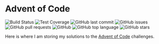 # Advent of Code

![Build Status](https://github.com/nsheely/AoC/workflows/Rust%20CI/badge.svg)
![Test Coverage](https://img.shields.io/badge/dynamic/json?url=https%3A%2F%2Fff337cfaab99e8fe5ee78178823f42a8fba04cb3e1a76a59a71f23a-apidata.googleusercontent.com%2Fdownload%2Fstorage%2Fv1%2Fb%2Faoc_coverage%2Fo%2Fcoverage-data%252Fllvm-cov.json%3Fjk%3DAanfhSDAP48NT5VGYBHuMWSqEJpV5Fpq-rAhlj52J3cLU_GAZGjfwgwS9NvGArAtdqqz7JHY3tPIIJ8lgK4Lo0EX4a0fuY9UdV3fZ3h8NKzwO7VmkF2BXjgD6-KO7YlWVByqoiym7tEVTXdmVxzES0ZDI6LYIms-PbM3rHlxbKbPB-1ZdDW5NhBXVom5QgdU7FP0p_yT6pZRbQAtWFGqbJMXQimQpLs8Udqjiu_g56rPWEbri5hFX-y2LO3MoiKco9xFzEeTXpkYojhIsJ8dE1BLESyLTJUsMrowvuqMAtBFmDZK3CfWpwgDwuTL38VEdHe4Hv9dhiHh6r1H271QMy2EbvDceRajeCzbMt-Rabi_McNi7kob6AqthZF9XBGoy10TOUxnVQsqoe5JMtT4lh595y4-rvS7lQpDhOZe3Q7DDey50LNAVm6anoZq-xHd2CLhZEcaqK5U0RTzh1TBkImumg4pFy7MjSY23f0q-u2LTcjHuL7yWogvR_QNzeXeo_UPkS3fckmhXbvb8GG5SMIkzq8WlNjnt2PDz_-ZiymkvoCsyBC85qAuCuyB8TWwxw1EZOx83zqTRfcAzp_C3L9kj36XPz01evi0Qg5ZnjYhRc4Af-Z1FvkHxj2t_jt43i8G1UMOI_ej-Qt9U0HW5aUHCwu-HZCEB-MARP0zRsJ69FBC_dfqTpZPNa_NXc-f7lXnATSPpls3KJCDJwhyBu1gx4GZR8a8YksWj51qV-t2CkxvV9jMIqt6MiDMsM11596UF7EDZDkEsGyYt-rHRJVawMsNAl7aER3j4Tgw4CApfCNjZqmkAFQ9j9cbdwBq_UeOPl4u6uyEzCrFUtMva-0hjvyu2UpKis2KTtiAJuIPTZATNTmk0H_AoKiAnwLOVFr9MIzV-c_Ke5SqsjY0Dg3tZ9Py1qm4x5Afj1Og8asrRzEBWVpry7AH6hKt6Zenbh43SaQPYwB9om9SUf0SfEfJLK8Yf01pTIj53yGbQcu4campy7upHsPSY1D4_51mP-U6ihmMjMWjZ3C4Wux_4wvjovqn6AZhtWlgB0gg4qLGRn8asDEcvT4zJPjq1gQimo2kMwNrYYm91xTVMPOcv7BmAeAdHSE%26isca%3D1&query=%24.data.0.totals.lines.percent&label=coverage&color=brightGreen)
![GitHub last commit](https://img.shields.io/github/last-commit/nsheely/AoC)
![GitHub issues](https://img.shields.io/github/issues/nsheely/AoC)
![GitHub pull requests](https://img.shields.io/github/issues-pr/nsheely/AoC)
![GitHub](https://img.shields.io/github/license/nsheely/AoC)
![GitHub top language](https://img.shields.io/github/languages/top/nsheely/AoC)
![GitHub stars](https://img.shields.io/github/stars/nsheely/AoC)

Here is where I am storing my solutions to the [Advent of Code](https://adventofcode.com/) challenges.
